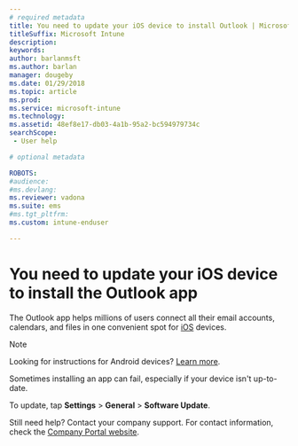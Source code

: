 ```yaml
---
# required metadata
title: You need to update your iOS device to install Outlook | Microsoft Docs
titleSuffix: Microsoft Intune
description:
keywords:
author: barlanmsft
ms.author: barlan
manager: dougeby
ms.date: 01/29/2018
ms.topic: article
ms.prod:
ms.service: microsoft-intune
ms.technology:
ms.assetid: 48ef8e17-db03-4a1b-95a2-bc594979734c
searchScope:
 - User help

# optional metadata

ROBOTS:  
#audience:
#ms.devlang:
ms.reviewer: vadona
ms.suite: ems
#ms.tgt_pltfrm:
ms.custom: intune-enduser

---
```


# You need to update your iOS device to install the Outlook app

The Outlook app helps millions of users connect all their email accounts, calendars, and files in one convenient spot for [iOS](https://itunes.apple.com/app/microsoft-outlook-email-calendar/id951937596) devices.

>[!NOTE]
> Looking for instructions for Android devices? [Learn more](update-device-outlook-android.md).

Sometimes installing an app can fail, especially if your device isn't up-to-date. 

To update, tap **Settings** > **General** > **Software Update**.

Still need help? Contact your company support. For contact information, check the [Company Portal website](https://portal.manage.microsoft.com#HelpDeskDialog).
